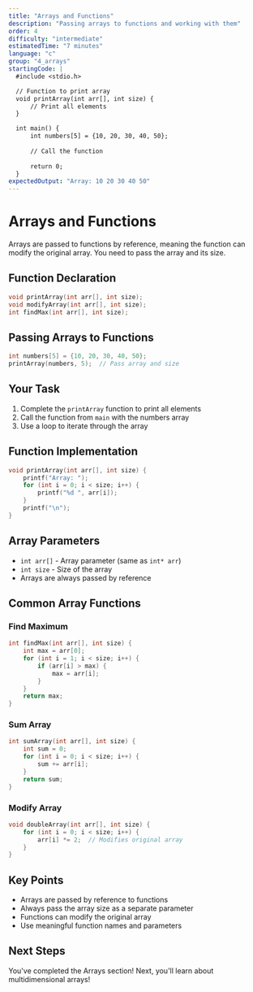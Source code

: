 ```yaml
---
title: "Arrays and Functions"
description: "Passing arrays to functions and working with them"
order: 4
difficulty: "intermediate"
estimatedTime: "7 minutes"
language: "c"
group: "4_arrays"
startingCode: |
  #include <stdio.h>

  // Function to print array
  void printArray(int arr[], int size) {
      // Print all elements
  }

  int main() {
      int numbers[5] = {10, 20, 30, 40, 50};
      
      // Call the function
      
      return 0;
  }
expectedOutput: "Array: 10 20 30 40 50"
---
```


# Arrays and Functions

Arrays are passed to functions by reference, meaning the function can modify the original array. You need to pass the array and its size.

## Function Declaration

```c
void printArray(int arr[], int size);
void modifyArray(int arr[], int size);
int findMax(int arr[], int size);
```

## Passing Arrays to Functions

```c
int numbers[5] = {10, 20, 30, 40, 50};
printArray(numbers, 5);  // Pass array and size
```

## Your Task

1. Complete the `printArray` function to print all elements
2. Call the function from `main` with the numbers array
3. Use a loop to iterate through the array

## Function Implementation

```c
void printArray(int arr[], int size) {
    printf("Array: ");
    for (int i = 0; i < size; i++) {
        printf("%d ", arr[i]);
    }
    printf("\n");
}
```

## Array Parameters

- `int arr[]` - Array parameter (same as `int* arr`)
- `int size` - Size of the array
- Arrays are always passed by reference

## Common Array Functions

### Find Maximum

```c
int findMax(int arr[], int size) {
    int max = arr[0];
    for (int i = 1; i < size; i++) {
        if (arr[i] > max) {
            max = arr[i];
        }
    }
    return max;
}
```

### Sum Array

```c
int sumArray(int arr[], int size) {
    int sum = 0;
    for (int i = 0; i < size; i++) {
        sum += arr[i];
    }
    return sum;
}
```

### Modify Array

```c
void doubleArray(int arr[], int size) {
    for (int i = 0; i < size; i++) {
        arr[i] *= 2;  // Modifies original array
    }
}
```

## Key Points

- Arrays are passed by reference to functions
- Always pass the array size as a separate parameter
- Functions can modify the original array
- Use meaningful function names and parameters

## Next Steps

You've completed the Arrays section! Next, you'll learn about multidimensional arrays!


